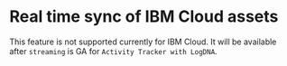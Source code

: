 # Real time sync of IBM Cloud assets

This feature is not supported currently for IBM Cloud. It will be available after `streaming` is GA for `Activity Tracker with LogDNA`.